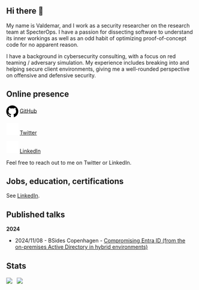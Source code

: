## Hi there 👋
My name is Valdemar, and I work as a security researcher on the research team at SpecterOps. I have a passion for dissecting software to understand its inner workings as well as an odd habit of optimizing proof-of-concept code for no apparent reason.

I have a background in cybersecurity consulting, with a focus on red teaming / adversary simulation. My experience includes breaking into and helping secure client environments, giving me a well-rounded perspective on offensive and defensive security. 

## Online presence

<div>
 <picture>
  <source
    srcset=".github/github-light.svg"
    media="(prefers-color-scheme: dark)"
  />
  <source
    srcset=".github/github-dark.svg"
    media="(prefers-color-scheme: light), (prefers-color-scheme: no-preference)"
  />
  <img align="center" src=".github/github-dark.svg" />
 </picture>
 <a href="https://github.com/bytewreck">GitHub</a>
</div>

![Twitter](.github/twitter-x-light.svg) [Twitter](https://twitter.com/bytewreck)

![LinkedIn](.github/linkedin-light.svg) [LinkedIn](https://www.linkedin.com/in/valdemar-car%C3%B8e/)

Feel free to reach out to me on Twitter or LinkedIn.

## Jobs, education, certifications

See [LinkedIn](https://www.linkedin.com/in/valdemar-car%C3%B8e/).

## Published talks

**2024**
- 2024/11/08 - BSides Copenhagen - [Compromising Entra ID (from the on-premises Active Directory in hybrid environments)](https://vimeo.com/showcase/11519703/video/1044549159)

## Stats

<div style="display: flex; flex-direction: row;">
 <picture>
  <source
    srcset="https://github-readme-stats.vercel.app/api?username=bytewreck&show_icons=true&theme=tokyonight"
    media="(prefers-color-scheme: dark)"
  />
  <source
    srcset="https://github-readme-stats.vercel.app/api?username=bytewreck&show_icons=true"
    media="(prefers-color-scheme: light), (prefers-color-scheme: no-preference)"
  />
  <img align="center" src="https://github-readme-stats.vercel.app/api?username=bytewreck&show_icons=true" />
 </picture>
 &nbsp; &nbsp;
 <picture>
  <source
    srcset="https://github-readme-stats.vercel.app/api/top-langs/?username=bytewreck&show_icons=true&layout=compact&theme=tokyonight"
    media="(prefers-color-scheme: dark)"
  />
  <source
    srcset="https://github-readme-stats.vercel.app/api/top-langs/?username=bytewreck&show_icons=true&layout=compact"
    media="(prefers-color-scheme: light), (prefers-color-scheme: no-preference)"
  />
  <img align="center" src="https://github-readme-stats.vercel.app/api/top-langs/?username=bytewreck&show_icons=true&layout=compact" />
 </picture>
</div>
